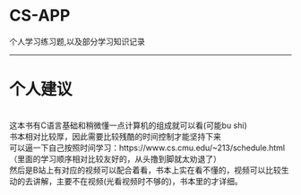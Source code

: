 # CS-APP
个人学习练习题,以及部分学习知识记录

----


<h1>个人建议</h1><br />
这本书有C语言基础和稍微懂一点计算机的组成就可以看(可能bu shi)<br />
书本相对比较厚，因此需要比较残酷的时间控制才能坚持下来<br />
可以逼一下自己按照时间学习：https://www.cs.cmu.edu/~213/schedule.html （里面的学习顺序相对比较友好的，从头撸到脚就太劝退了）<br />
然后是B站上有对应的视频可以配合着看，书本上实在看不懂的，视频可以比较生动的去讲解，主要不在视频(光看视频时不够的)，书本里的才详细。



